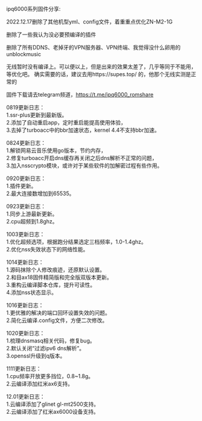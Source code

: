 ipq6000系列固件分享:  

2022.12.17删除了其他机型yml、config文件，着重重点优化ZN-M2-1G

删除了一些我认为没必要预编译的插件

删除了所有DDNS、老掉牙的VPN服务器、VPN终端、我觉得没什么卵用的unblockmusic

无线暂时没有编译上。可以便以上，但是出来的效果太差了，几乎等同于不能用，等优化吧。
确实需要的话，建议去用https://supes.top/ 的，他那个无线实测是正常的



固件下载请去telegram频道，https://t.me/ipq6000_romshare

0819更新日志：  
1.ssr-plus更新到最新版。  
2.添加了自动重启app，定时重启能提高使用体验，  
3.去掉了turboacc中的bbr加速状态，kernel 4.4不支持bbr加速。  

0824更新日志：  
1.解锁网易云音乐使用go版本，节约内存，  
2.修复turboacc开启dns缓存再关闭之后dns解析不正常的问题，  
3.加入nsscrypto模块，或许对于某些软件的加解密过程有些作用。  

0920更新日志：  
1.插件更新。  
2.最大连接数增加到65535。  

0923更新日志：  
1.同步上游最新更新。  
2.cpu超频到1.8ghz。  

1003更新日志：  
1.优化超频选项，根据跑分结果选定三档频率，1.0-1.4ghz。  
2.优化nss失效状态下的网络性能。  

1014更新日志：  
1.源码抹除个人修改痕迹，还原默认设置。  
2.和目ax18固件精简版和完全版双版本更新。  
3.重构云编译脚本仓库，提升可读性。  
4.添加nss状态显示。  

1016更新日志：  
1.更优雅的解决的端口回环设置失效的问题。  
2.简化云编译.config文件，方便二次修改。

1020更新日志：  
1.梳理dnsmasq相关代码，修复bug。  
2.默认关闭“过滤ipv6 dns解析”。  
3.openssl升级到q版本。  

1111更新日志：  
1.cpu频率开放更多挡位，0.8~1.8g。  
2.云编译添加红米ax6支持。

12.01更新日志：  
1.云编译添加了glinet gl-mt2500支持。  
2.云编译添加了红米ax6000设备支持。  
